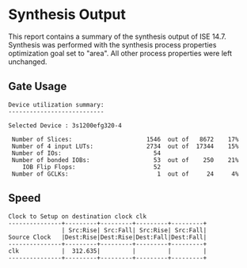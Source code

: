 # Synthesis Output

This report contains a summary of the synthesis output of ISE 14.7. Synthesis was performed with the synthesis process properties optimization goal set to "area". All other process properties were left unchanged.

## Gate Usage

```
Device utilization summary:
---------------------------

Selected Device : 3s1200efg320-4 

 Number of Slices:                     1546  out of   8672    17%  
 Number of 4 input LUTs:               2734  out of  17344    15%  
 Number of IOs:                          54
 Number of bonded IOBs:                  53  out of    250    21%  
    IOB Flip Flops:                      52
 Number of GCLKs:                         1  out of     24     4%  
```

## Speed

```
Clock to Setup on destination clock clk
---------------+---------+---------+---------+---------+
               | Src:Rise| Src:Fall| Src:Rise| Src:Fall|
Source Clock   |Dest:Rise|Dest:Rise|Dest:Fall|Dest:Fall|
---------------+---------+---------+---------+---------+
clk            |  312.635|         |         |         |
---------------+---------+---------+---------+---------+
```
